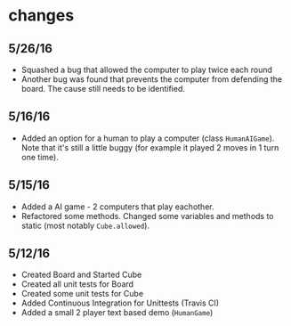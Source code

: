# changes

## 5/26/16
 - Squashed a bug that allowed the computer to play twice each round
 - Another bug was found that prevents the computer from defending the board. The cause still needs to be identified.

## 5/16/16
 - Added an option for a human to play a computer (class `HumanAIGame`). Note that it's still a little buggy (for example it played 2 moves in 1 turn one time).

## 5/15/16

 - Added a AI game - 2 computers that play eachother.
 - Refactored some methods. Changed some variables and methods to static (most notably `Cube.allowed`).

## 5/12/16
 - Created Board and Started Cube
 - Created all unit tests for Board
 - Created some unit tests for Cube
 - Added Continuous Integration for Unittests (Travis CI)
 - Added a small 2 player text based demo (`HumanGame`)
